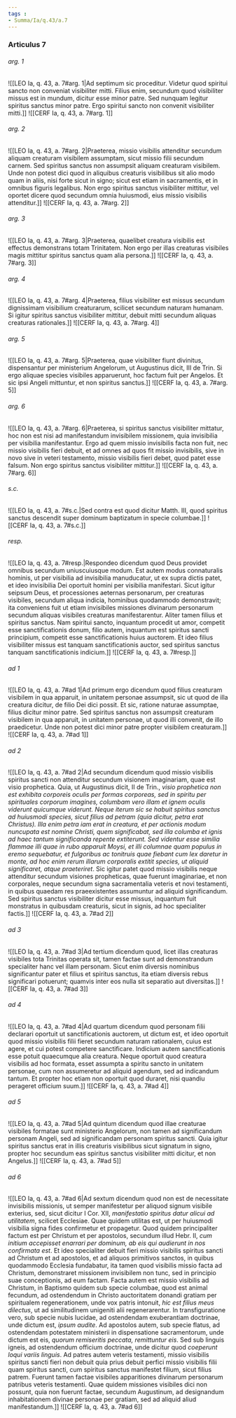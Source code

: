 ```yaml
---
tags : 
- Summa/Ia/q.43/a.7
---
```


### Articulus 7

###### arg. 1
![[LEO Ia, q. 43, a. 7#arg. 1|Ad septimum sic proceditur. Videtur quod spiritui sancto non conveniat visibiliter mitti. Filius enim, secundum quod visibiliter missus est in mundum, dicitur esse minor patre. Sed nunquam legitur spiritus sanctus minor patre. Ergo spiritui sancto non convenit visibiliter mitti.]]
![[CERF Ia, q. 43, a. 7#arg. 1]]

###### arg. 2
![[LEO Ia, q. 43, a. 7#arg. 2|Praeterea, missio visibilis attenditur secundum aliquam creaturam visibilem assumptam, sicut missio filii secundum carnem. Sed spiritus sanctus non assumpsit aliquam creaturam visibilem. Unde non potest dici quod in aliquibus creaturis visibilibus sit alio modo quam in aliis, nisi forte sicut in signo; sicut est etiam in sacramentis, et in omnibus figuris legalibus. Non ergo spiritus sanctus visibiliter mittitur, vel oportet dicere quod secundum omnia huiusmodi, eius missio visibilis attenditur.]]
![[CERF Ia, q. 43, a. 7#arg. 2]]

###### arg. 3
![[LEO Ia, q. 43, a. 7#arg. 3|Praeterea, quaelibet creatura visibilis est effectus demonstrans totam Trinitatem. Non ergo per illas creaturas visibiles magis mittitur spiritus sanctus quam alia persona.]]
![[CERF Ia, q. 43, a. 7#arg. 3]]

###### arg. 4
![[LEO Ia, q. 43, a. 7#arg. 4|Praeterea, filius visibiliter est missus secundum dignissimam visibilium creaturarum, scilicet secundum naturam humanam. Si igitur spiritus sanctus visibiliter mittitur, debuit mitti secundum aliquas creaturas rationales.]]
![[CERF Ia, q. 43, a. 7#arg. 4]]

###### arg. 5
![[LEO Ia, q. 43, a. 7#arg. 5|Praeterea, quae visibiliter fiunt divinitus, dispensantur per ministerium Angelorum, ut Augustinus dicit, III de Trin. Si ergo aliquae species visibiles apparuerunt, hoc factum fuit per Angelos. Et sic ipsi Angeli mittuntur, et non spiritus sanctus.]]
![[CERF Ia, q. 43, a. 7#arg. 5]]

###### arg. 6
![[LEO Ia, q. 43, a. 7#arg. 6|Praeterea, si spiritus sanctus visibiliter mittatur, hoc non est nisi ad manifestandum invisibilem missionem, quia invisibilia per visibilia manifestantur. Ergo ad quem missio invisibilis facta non fuit, nec missio visibilis fieri debuit, et ad omnes ad quos fit missio invisibilis, sive in novo sive in veteri testamento, missio visibilis fieri debet, quod patet esse falsum. Non ergo spiritus sanctus visibiliter mittitur.]]
![[CERF Ia, q. 43, a. 7#arg. 6]]

###### s.c.
![[LEO Ia, q. 43, a. 7#s.c.|Sed contra est quod dicitur Matth. III, quod spiritus sanctus descendit super dominum baptizatum in specie columbae.]]
![[CERF Ia, q. 43, a. 7#s.c.]]

###### resp.
![[LEO Ia, q. 43, a. 7#resp.|Respondeo dicendum quod Deus providet omnibus secundum uniuscuiusque modum. Est autem modus connaturalis hominis, ut per visibilia ad invisibilia manuducatur, ut ex supra dictis patet, et ideo invisibilia Dei oportuit homini per visibilia manifestari. Sicut igitur seipsum Deus, et processiones aeternas personarum, per creaturas visibiles, secundum aliqua indicia, hominibus quodammodo demonstravit; ita conveniens fuit ut etiam invisibiles missiones divinarum personarum secundum aliquas visibiles creaturas manifestarentur. Aliter tamen filius et spiritus sanctus. Nam spiritui sancto, inquantum procedit ut amor, competit esse sanctificationis donum, filio autem, inquantum est spiritus sancti principium, competit esse sanctificationis huius auctorem. Et ideo filius visibiliter missus est tanquam sanctificationis auctor, sed spiritus sanctus tanquam sanctificationis indicium.]]
![[CERF Ia, q. 43, a. 7#resp.]]

###### ad 1
![[LEO Ia, q. 43, a. 7#ad 1|Ad primum ergo dicendum quod filius creaturam visibilem in qua apparuit, in unitatem personae assumpsit, sic ut quod de illa creatura dicitur, de filio Dei dici possit. Et sic, ratione naturae assumptae, filius dicitur minor patre. Sed spiritus sanctus non assumpsit creaturam visibilem in qua apparuit, in unitatem personae, ut quod illi convenit, de illo praedicetur. Unde non potest dici minor patre propter visibilem creaturam.]]
![[CERF Ia, q. 43, a. 7#ad 1]]

###### ad 2
![[LEO Ia, q. 43, a. 7#ad 2|Ad secundum dicendum quod missio visibilis spiritus sancti non attenditur secundum visionem imaginariam, quae est visio prophetica. Quia, ut Augustinus dicit, II de Trin., *visio prophetica non est exhibita corporeis oculis per formas corporeas, sed in spiritu per spirituales corporum imagines, columbam vero illam et ignem oculis viderunt quicumque viderunt. Neque iterum sic se habuit spiritus sanctus ad huiusmodi species, sicut filius ad petram (quia dicitur, petra erat Christus). Illa enim petra iam erat in creatura, et per actionis modum nuncupata est nomine Christi, quem significabat, sed illa columba et ignis ad haec tantum significanda repente extiterunt. Sed videntur esse similia flammae illi quae in rubo apparuit Moysi, et illi columnae quam populus in eremo sequebatur, et fulgoribus ac tonitruis quae fiebant cum lex daretur in monte, ad hoc enim rerum illarum corporalis extitit species, ut aliquid significaret, atque praeteriret*. Sic igitur patet quod missio visibilis neque attenditur secundum visiones propheticas, quae fuerunt imaginariae, et non corporales, neque secundum signa sacramentalia veteris et novi testamenti, in quibus quaedam res praeexistentes assumuntur ad aliquid significandum. Sed spiritus sanctus visibiliter dicitur esse missus, inquantum fuit monstratus in quibusdam creaturis, sicut in signis, ad hoc specialiter factis.]]
![[CERF Ia, q. 43, a. 7#ad 2]]

###### ad 3
![[LEO Ia, q. 43, a. 7#ad 3|Ad tertium dicendum quod, licet illas creaturas visibiles tota Trinitas operata sit, tamen factae sunt ad demonstrandum specialiter hanc vel illam personam. Sicut enim diversis nominibus significantur pater et filius et spiritus sanctus, ita etiam diversis rebus significari potuerunt; quamvis inter eos nulla sit separatio aut diversitas.]]
![[CERF Ia, q. 43, a. 7#ad 3]]

###### ad 4
![[LEO Ia, q. 43, a. 7#ad 4|Ad quartum dicendum quod personam filii declarari oportuit ut sanctificationis auctorem, ut dictum est, et ideo oportuit quod missio visibilis filii fieret secundum naturam rationalem, cuius est agere, et cui potest competere sanctificare. Indicium autem sanctificationis esse potuit quaecumque alia creatura. Neque oportuit quod creatura visibilis ad hoc formata, esset assumpta a spiritu sancto in unitatem personae, cum non assumeretur ad aliquid agendum, sed ad indicandum tantum. Et propter hoc etiam non oportuit quod duraret, nisi quandiu perageret officium suum.]]
![[CERF Ia, q. 43, a. 7#ad 4]]

###### ad 5
![[LEO Ia, q. 43, a. 7#ad 5|Ad quintum dicendum quod illae creaturae visibiles formatae sunt ministerio Angelorum, non tamen ad significandum personam Angeli, sed ad significandam personam spiritus sancti. Quia igitur spiritus sanctus erat in illis creaturis visibilibus sicut signatum in signo, propter hoc secundum eas spiritus sanctus visibiliter mitti dicitur, et non Angelus.]]
![[CERF Ia, q. 43, a. 7#ad 5]]

###### ad 6
![[LEO Ia, q. 43, a. 7#ad 6|Ad sextum dicendum quod non est de necessitate invisibilis missionis, ut semper manifestetur per aliquod signum visibile exterius, sed, sicut dicitur I Cor. XII, *manifestatio spiritus datur alicui ad utilitatem*, scilicet Ecclesiae. Quae quidem utilitas est, ut per huiusmodi visibilia signa fides confirmetur et propagetur. Quod quidem principaliter factum est per Christum et per apostolos, secundum illud Hebr. II, *cum initium accepisset enarrari per dominum, ab eis qui audierunt in nos confirmata est*. Et ideo specialiter debuit fieri missio visibilis spiritus sancti ad Christum et ad apostolos, et ad aliquos primitivos sanctos, in quibus quodammodo Ecclesia fundabatur, ita tamen quod visibilis missio facta ad Christum, demonstraret missionem invisibilem non tunc, sed in principio suae conceptionis, ad eum factam. Facta autem est missio visibilis ad Christum, in Baptismo quidem sub specie columbae, quod est animal fecundum, ad ostendendum in Christo auctoritatem donandi gratiam per spiritualem regenerationem, unde vox patris intonuit, *hic est filius meus dilectus*, ut ad similitudinem unigeniti alii regenerarentur. In transfiguratione vero, sub specie nubis lucidae, ad ostendendam exuberantiam doctrinae, unde dictum est, *ipsum audite*. Ad apostolos autem, sub specie flatus, ad ostendendam potestatem ministerii in dispensatione sacramentorum, unde dictum est eis, *quorum remiseritis peccata, remittuntur eis*. Sed sub linguis igneis, ad ostendendum officium doctrinae, unde dicitur quod *coeperunt loqui variis linguis*. Ad patres autem veteris testamenti, missio visibilis spiritus sancti fieri non debuit quia prius debuit perfici missio visibilis filii quam spiritus sancti, cum spiritus sanctus manifestet filium, sicut filius patrem. Fuerunt tamen factae visibiles apparitiones divinarum personarum patribus veteris testamenti. Quae quidem missiones visibiles dici non possunt, quia non fuerunt factae, secundum Augustinum, ad designandum inhabitationem divinae personae per gratiam, sed ad aliquid aliud manifestandum.]]
![[CERF Ia, q. 43, a. 7#ad 6]]


